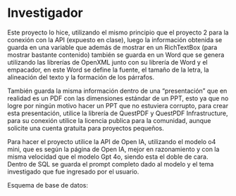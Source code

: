 #                                   Investigador
Este proyecto lo hice, utilizando el mismo principio que el proyecto 2 para la
conexión con la API (expuesto en clase), luego la información obtenida se guarda
en una variable que además de mostrar en un RichTextBox (para mostrar bastante
contenido) también se guarda en un Word que se genera utilizando las librerías de
OpenXML junto con su librería de Word y el empacador, en este Word se define la
fuente, el tamaño de la letra, la alineación del texto y la formación de los párrafos.

También guarda la misma información dentro de una “presentación” que en realidad
es un PDF con las dimensiones estándar de un PPT, esto ya que no logre por ningún
motivo hacer un PPT que no estuviera corrupto, para crear esta presentación, utilice
la librería de QuestPDF y QuestPDF Infrastructure, para su conexión utilice la
licencia publica para la comunidad, aunque solicite una cuenta gratuita para
proyectos pequeños.

Para hacer el proyecto utilice la API de Open IA, utilizando el modelo o4 mini, que
es según la página de Open IA, mejor en razonamiento y con la misma velocidad
que el modelo Gpt 4o, siendo esta el doble de cara.
Dentro de SQL se guarda el prompt completo dado al modelo y el tema investigado
que fue ingresado por el usuario.

Esquema de base de datos:
